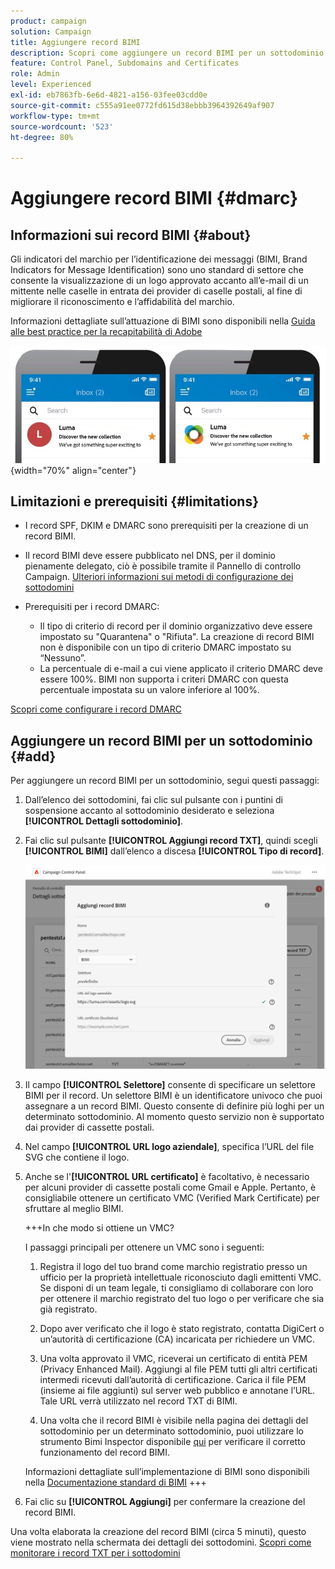 ```yaml
---
product: campaign
solution: Campaign
title: Aggiungere record BIMI
description: Scopri come aggiungere un record BIMI per un sottodominio.
feature: Control Panel, Subdomains and Certificates
role: Admin
level: Experienced
exl-id: eb7863fb-6e6d-4821-a156-03fee03cdd0e
source-git-commit: c555a91ee0772fd615d38ebbb3964392649af907
workflow-type: tm+mt
source-wordcount: '523'
ht-degree: 80%

---
```


# Aggiungere record BIMI {#dmarc}

## Informazioni sui record BIMI {#about}

Gli indicatori del marchio per l’identificazione dei messaggi (BIMI, Brand Indicators for Message Identification) sono uno standard di settore che consente la visualizzazione di un logo approvato accanto all’e-mail di un mittente nelle caselle in entrata dei provider di caselle postali, al fine di migliorare il riconoscimento e l’affidabilità del marchio.

Informazioni dettagliate sull’attuazione di BIMI sono disponibili nella [Guida alle best practice per la recapitabilità di Adobe](https://experienceleague.adobe.com/docs/deliverability-learn/deliverability-best-practice-guide/additional-resources/technotes/implement-bimi.html?lang=it)

![](assets/bimi-example.png){width="70%" align="center"}

## Limitazioni e prerequisiti {#limitations}

* I record SPF, DKIM e DMARC sono prerequisiti per la creazione di un record BIMI.

* Il record BIMI deve essere pubblicato nel DNS, per il dominio pienamente delegato, ciò è possibile tramite il Pannello di controllo Campaign. [Ulteriori informazioni sui metodi di configurazione dei sottodomini](subdomains-branding.md#subdomain-delegation-methods)

* Prerequisiti per i record DMARC:

   * Il tipo di criterio di record per il dominio organizzativo deve essere impostato su &quot;Quarantena&quot; o &quot;Rifiuta&quot;. La creazione di record BIMI non è disponibile con un tipo di criterio DMARC impostato su “Nessuno”.
   * La percentuale di e-mail a cui viene applicato il criterio DMARC deve essere 100%. BIMI non supporta i criteri DMARC con questa percentuale impostata su un valore inferiore al 100%.

[Scopri come configurare i record DMARC](dmarc.md)

## Aggiungere un record BIMI per un sottodominio {#add}

Per aggiungere un record BIMI per un sottodominio, segui questi passaggi:

1. Dall’elenco dei sottodomini, fai clic sul pulsante con i puntini di sospensione accanto al sottodominio desiderato e seleziona **[!UICONTROL Dettagli sottodominio]**.

1. Fai clic sul pulsante **[!UICONTROL Aggiungi record TXT]**, quindi scegli **[!UICONTROL BIMI]** dall’elenco a discesa **[!UICONTROL Tipo di record]**.

   ![](assets/bimi-add.png)

1. Il campo **[!UICONTROL Selettore]** consente di specificare un selettore BIMI per il record. Un selettore BIMI è un identificatore univoco che puoi assegnare a un record BIMI. Questo consente di definire più loghi per un determinato sottodominio. Al momento questo servizio non è supportato dai provider di cassette postali.

1. Nel campo **[!UICONTROL URL logo aziendale]**, specifica l’URL del file SVG che contiene il logo.

1. Anche se l&#39;**[!UICONTROL URL certificato]** è facoltativo, è necessario per alcuni provider di cassette postali come Gmail e Apple. Pertanto, è consigliabile ottenere un certificato VMC (Verified Mark Certificate) per sfruttare al meglio BIMI.

   +++In che modo si ottiene un VMC?

   I passaggi principali per ottenere un VMC sono i seguenti:

   1. Registra il logo del tuo brand come marchio registratio presso un ufficio per la proprietà intellettuale riconosciuto dagli emittenti VMC. Se disponi di un team legale, ti consigliamo di collaborare con loro per ottenere il marchio registrato del tuo logo o per verificare che sia già registrato.

   1. Dopo aver verificato che il logo è stato registrato, contatta DigiCert o un’autorità di certificazione (CA) incaricata per richiedere un VMC.

   1. Una volta approvato il VMC, riceverai un certificato di entità PEM (Privacy Enhanced Mail). Aggiungi al file PEM tutti gli altri certificati intermedi ricevuti dall’autorità di certificazione. Carica il file PEM (insieme ai file aggiunti) sul server web pubblico e annotane l’URL. Tale URL verrà utilizzato nel record TXT di BIMI.

   1. Una volta che il record BIMI è visibile nella pagina dei dettagli del sottodominio per un determinato sottodominio, puoi utilizzare lo strumento Bimi Inspector disponibile [qui](https://bimigroup.org/bimi-generator/) per verificare il corretto funzionamento del record BIMI.

   Informazioni dettagliate sull’implementazione di BIMI sono disponibili nella [Documentazione standard di BIMI](https://bimigroup.org/implementation-guide/)
+++

1. Fai clic su **[!UICONTROL Aggiungi]** per confermare la creazione del record BIMI.

Una volta elaborata la creazione del record BIMI (circa 5 minuti), questo viene mostrato nella schermata dei dettagli dei sottodomini. [Scopri come monitorare i record TXT per i sottodomini](gs-txt-records.md#monitor)

